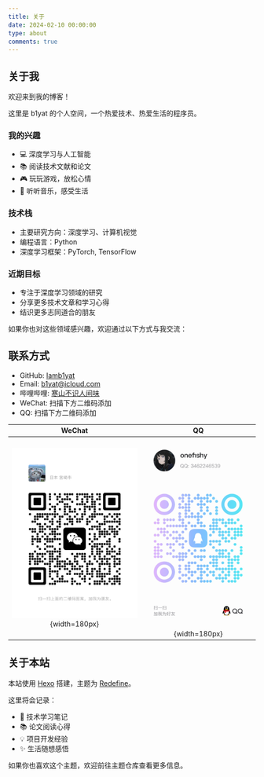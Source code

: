 ```yaml
---
title: 关于
date: 2024-02-10 00:00:00
type: about
comments: true
---
```


## 关于我

欢迎来到我的博客！

这里是 b1yat 的个人空间，一个热爱技术、热爱生活的程序员。

### 我的兴趣
- 💻 深度学习与人工智能
- 📚 阅读技术文献和论文
- 🎮 玩玩游戏，放松心情
- 🎵 听听音乐，感受生活

### 技术栈
- 主要研究方向：深度学习、计算机视觉
- 编程语言：Python
- 深度学习框架：PyTorch, TensorFlow

### 近期目标
- 专注于深度学习领域的研究
- 分享更多技术文章和学习心得
- 结识更多志同道合的朋友

如果你也对这些领域感兴趣，欢迎通过以下方式与我交流：

## 联系方式

- GitHub: [Iamb1yat](https://github.com/Iamb1yat)
- Email: [b1yat@icloud.com](mailto:b1yat@icloud.com)
- 哔哩哔哩: [寒山不识人间味](https://space.bilibili.com/364646464)
- WeChat: 扫描下方二维码添加
- QQ: 扫描下方二维码添加

|  WeChat   | QQ  |
|  :----:  | :----:  |
| ![WeChat](/images/about/wechat-qr.png){width=180px} | ![QQ](/images/about/qq-qr.png){width=180px} |

## 关于本站

本站使用 [Hexo](https://hexo.io/) 搭建，主题为 [Redefine](https://github.com/EvanNotFound/hexo-theme-redefine)。

这里将会记录：
- 📝 技术学习笔记
- 📚 论文阅读心得
- 💡 项目开发经验
- ✨ 生活随想感悟

如果你也喜欢这个主题，欢迎前往主题仓库查看更多信息。